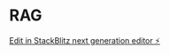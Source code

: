 # RAG

[Edit in StackBlitz next generation editor ⚡️](https://stackblitz.com/~/github.com/CrtoContador11/RAG)